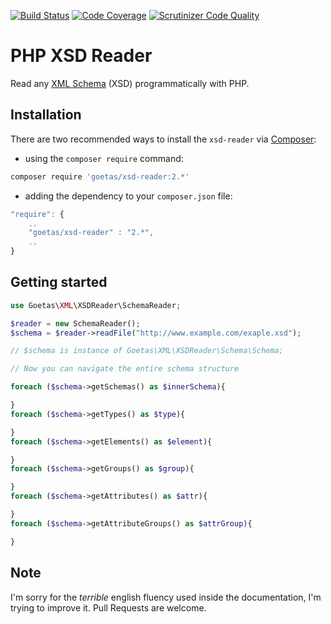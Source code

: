 [![Build Status](https://travis-ci.org/goetas/xsd-reader.svg?branch=master)](https://travis-ci.org/goetas/xsd-reader)
[![Code Coverage](https://scrutinizer-ci.com/g/goetas/xsd-reader/badges/coverage.png?b=master)](https://scrutinizer-ci.com/g/goetas/xsd-reader/?branch=master)
[![Scrutinizer Code Quality](https://scrutinizer-ci.com/g/goetas/xsd-reader/badges/quality-score.png?b=master)](https://scrutinizer-ci.com/g/goetas/xsd-reader/?branch=master)


PHP XSD Reader
==============

Read any [XML Schema](http://www.w3.org/XML/Schema) (XSD) programmatically with PHP.


Installation
------------

There are two recommended ways to install the `xsd-reader` via [Composer](https://getcomposer.org/):

* using the ``composer require`` command:

```bash
composer require 'goetas/xsd-reader:2.*'
```

* adding the dependency to your ``composer.json`` file:

```js
"require": {
    ..
    "goetas/xsd-reader" : "2.*",
    ..
}
```
Getting started
---------------

```php
use Goetas\XML\XSDReader\SchemaReader;

$reader = new SchemaReader();
$schema = $reader->readFile("http://www.example.com/exaple.xsd");

// $schema is instance of Goetas\XML\XSDReader\Schema\Schema;

// Now you can navigate the entire schema structure

foreach ($schema->getSchemas() as $innerSchema){

}
foreach ($schema->getTypes() as $type){

}
foreach ($schema->getElements() as $element){

}
foreach ($schema->getGroups() as $group){

}
foreach ($schema->getAttributes() as $attr){

}
foreach ($schema->getAttributeGroups() as $attrGroup){

}


```

Note
----

I'm sorry for the *terrible* english fluency used inside the documentation, I'm trying to improve it.
Pull Requests are welcome.
